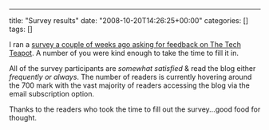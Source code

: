 ---
title: "Survey results"
date: "2008-10-20T14:26:25+00:00"
categories: []
tags: []

I ran a <a href="http://techteapot.com/give-me-your-feedback/">survey a couple of weeks ago asking for feedback on The Tech Teapot</a>. A number of you were kind enough to take the time to fill it in.

All of the survey participants are <em>somewhat satisfied</em> &amp; read the blog either <em>frequently or always</em>. The number of readers is currently hovering around the 700 mark with the vast majority of readers accessing the blog via the email subscription option.

Thanks to the readers who took the time to fill out the survey...good food for thought.
